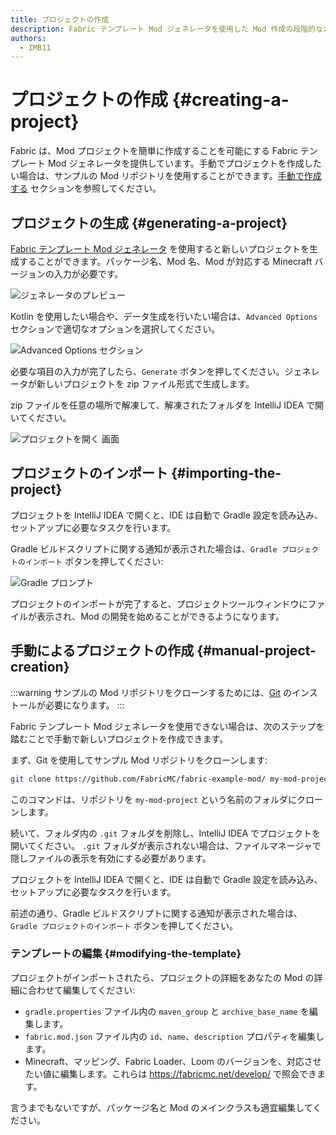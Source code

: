 ```yaml
---
title: プロジェクトの作成
description: Fabric テンプレート Mod ジェネレータを使用した Mod 作成の段階的なガイド。
authors:
  - IMB11
---
```


# プロジェクトの作成 {#creating-a-project}

Fabric は、Mod プロジェクトを簡単に作成することを可能にする Fabric テンプレート Mod ジェネレータを提供しています。手動でプロジェクトを作成したい場合は、サンプルの Mod リポジトリを使用することができます。[手動で作成する](#manual-project-creation) セクションを参照してください。

## プロジェクトの生成 {#generating-a-project}

[Fabric テンプレート Mod ジェネレータ](https://fabricmc.net/develop/template/) を使用すると新しいプロジェクトを生成することができます。パッケージ名、Mod 名、Mod が対応する Minecraft バージョンの入力が必要です。

![ジェネレータのプレビュー](/assets/develop/getting-started/template-generator.png)

Kotlin を使用したい場合や、データ生成を行いたい場合は、`Advanced Options` セクションで適切なオプションを選択してください。

![Advanced Options セクション](/assets/develop/getting-started/template-generator-advanced.png)

必要な項目の入力が完了したら、`Generate` ボタンを押してください。ジェネレータが新しいプロジェクトを zip ファイル形式で生成します。

zip ファイルを任意の場所で解凍して、解凍されたフォルダを IntelliJ IDEA で開いてください。

![プロジェクトを開く 画面](/assets/develop/getting-started/open-project.png)

## プロジェクトのインポート {#importing-the-project}

プロジェクトを IntelliJ IDEA で開くと、IDE は自動で Gradle 設定を読み込み、セットアップに必要なタスクを行います。

Gradle ビルドスクリプトに関する通知が表示された場合は、`Gradle プロジェクトのインポート` ボタンを押してください:

![Gradle プロンプト](/assets/develop/getting-started/gradle-prompt.png)

プロジェクトのインポートが完了すると、プロジェクトツールウィンドウにファイルが表示され、Mod の開発を始めることができるようになります。

## 手動によるプロジェクトの作成 {#manual-project-creation}

:::warning
サンプルの Mod リポジトリをクローンするためには、[Git](https://git-scm.com/) のインストールが必要になります。
:::

Fabric テンプレート Mod ジェネレータを使用できない場合は、次のステップを踏むことで手動で新しいプロジェクトを作成できます。

まず、Git を使用してサンプル Mod リポジトリをクローンします:

```sh
git clone https://github.com/FabricMC/fabric-example-mod/ my-mod-project
```

このコマンドは、リポジトリを `my-mod-project` という名前のフォルダにクローンします。

続いて、フォルダ内の `.git` フォルダを削除し、IntelliJ IDEA でプロジェクトを開いてください。 `.git` フォルダが表示されない場合は、ファイルマネージャで隠しファイルの表示を有効にする必要があります。

プロジェクトを IntelliJ IDEA で開くと、IDE は自動で Gradle 設定を読み込み、セットアップに必要なタスクを行います。

前述の通り、Gradle ビルドスクリプトに関する通知が表示された場合は、`Gradle プロジェクトのインポート` ボタンを押してください。

### テンプレートの編集 {#modifying-the-template}

プロジェクトがインポートされたら、プロジェクトの詳細をあなたの Mod の詳細に合わせて編集してください:

- `gradle.properties` ファイル内の `maven_group` と `archive_base_name` を編集します。
- `fabric.mod.json` ファイル内の `id`、`name`、`description` プロパティを編集します。
- Minecraft、マッピング、Fabric Loader、Loom のバージョンを、対応させたい値に編集します。これらは https://fabricmc.net/develop/ で照会できます。

言うまでもないですが、パッケージ名と Mod のメインクラスも適宜編集してください。
